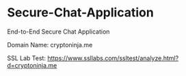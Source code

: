 # Secure-Chat-Application
End-to-End Secure Chat Application</br>

Domain Name: cryptoninja.me</br>

SSL Lab Test: https://www.ssllabs.com/ssltest/analyze.html?d=cryptoninja.me
